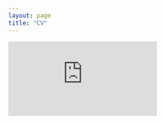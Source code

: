 ```yaml
---
layout: page
title: "CV"
---
```


<embed src="https://marcosaugusto47.github.io/assets/cv-marcos_augusto.pdf" type="application/pdf"/>